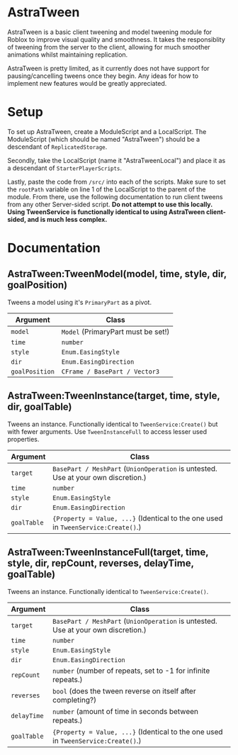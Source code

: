 # AstraTween
AstraTween is a basic client tweening and model tweening module for Roblox to improve visual quality and smoothness. It takes the responsiblity of tweening from the server to the client, allowing for much smoother animations whilst maintaining replication.

AstraTween is pretty limited, as it currently does not have support for pausing/cancelling tweens once they begin. Any ideas for how to implement new features would be greatly appreciated.

# Setup
To set up AstraTween, create a ModuleScript and a LocalScript. The ModuleScript (which should be named "AstraTween") should be a descendant of `ReplicatedStorage`.

Secondly, take the LocalScript (name it "AstraTweenLocal") and place it as a descendant of `StarterPlayerScripts`. 

Lastly, paste the code from `/src/` into each of the scripts. Make sure to set the `rootPath` variable on line 1 of the LocalScript to the parent of the module. From there, use the following documentation to run client tweens from any other Server-sided script. **Do not attempt to use this locally. Using TweenService is functionally identical to using AstraTween client-sided, and is much less complex.**

# Documentation

## AstraTween:TweenModel(model, time, style, dir, goalPosition)

Tweens a model using it's `PrimaryPart` as a pivot.

| Argument     | Class         |
| ------------- | ------------- |
| `model`         | `Model` (PrimaryPart must be set!) |
| `time`         | `number` |
| `style`         | `Enum.EasingStyle` |
| `dir`         | `Enum.EasingDirection` |
| `goalPosition` | `CFrame / BasePart / Vector3` |



## AstraTween:TweenInstance(target, time, style, dir, goalTable)

Tweens an instance. Functionally identical to `TweenService:Create()` but with fewer arguments. Use `TweenInstanceFull` to access lesser used properties.

| Argument     | Class         |
| ------------- | ------------- |
| `target`         | `BasePart / MeshPart` (`UnionOperation` is untested. Use at your own discretion.) |
| `time`         | `number` |
| `style`         | `Enum.EasingStyle` |
| `dir`         | `Enum.EasingDirection` |
| `goalTable` | `{Property = Value, ...}` (Identical to the one used in `TweenService:Create()`.) |



## AstraTween:TweenInstanceFull(target, time, style, dir, repCount, reverses, delayTime, goalTable)

Tweens an instance. Functionally identical to `TweenService:Create()`.

| Argument     | Class         |
| ------------- | ------------- |
| `target`         | `BasePart / MeshPart` (`UnionOperation` is untested. Use at your own discretion.) |
| `time`         | `number` |
| `style`         | `Enum.EasingStyle` |
| `dir`         | `Enum.EasingDirection` |
| `repCount`         | `number` (number of repeats, set to -1 for infinite repeats.) |
| `reverses`         | `bool` (does the tween reverse on itself after completing?) |
| `delayTime`         | `number` (amount of time in seconds between repeats.) |
| `goalTable` | `{Property = Value, ...}` (Identical to the one used in `TweenService:Create()`.) |
